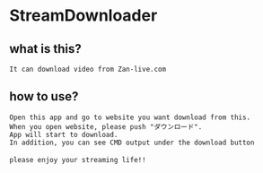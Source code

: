 # StreamDownloader

## what is this?
`It can download video from Zan-live.com`

## how to use?
`Open this app and go to website you want download from this.`<br>`When you open website, please push "ダウンロード".`<br>`App will start to download.`<br>`In addition, you can see CMD output under the download button`<br><br>
`please enjoy your streaming life!!`